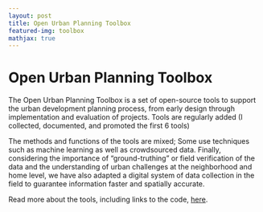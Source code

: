 ```yaml
---
layout: post
title: Open Urban Planning Toolbox
featured-img: toolbox
mathjax: true
---
```


<!-- <img align="right" width="10%" src="{{site.baseurl}}/assets/img/posts/azavea_RGB_72dpi_trans_sm.png">
<img align="right" width="10%" src="{{site.baseurl}}/assets/img/posts/IDB_logo.jpg" width="10%"> -->


# Open Urban Planning Toolbox

The Open Urban Planning Toolbox is a set of open-source tools to support the urban development planning process, from early design through implementation and evaluation of projects. Tools are regularly added (I collected, documented, and promoted the first 6 tools)

The methods and functions of the tools are mixed; Some use techniques such as machine learning as well as crowdsourced data. Finally, considering the importance of “ground-truthing” or field verification of the data and the understanding of urban challenges at the neighborhood and home level, we have also adapted a digital system of data collection in the field to guarantee information faster and spatially accurate.

Read more about the tools, including links to the code, [here](https://blogs.iadb.org/conocimiento-abierto/en/open-urban-planning-toolbox/). 
